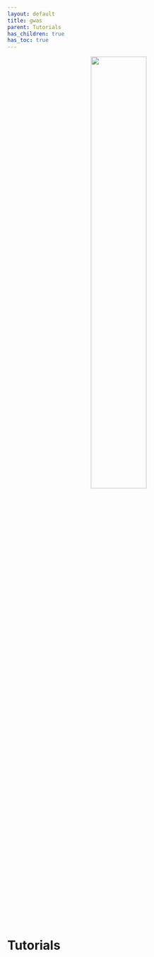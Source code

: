 ```yaml
---
layout: default
title: gwas
parent: Tutorials
has_children: true
has_toc: true
---
```


<p align="center"><img src="../../../assets/img/genemap-turotials.svg" height="50%" width="50%"></p>


# Tutorials